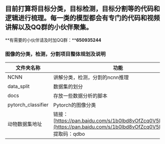 ## 目前打算将目标分类，目标检测，目标分割等的代码和逻辑进行梳理。每一类的模型都会有专门的代码和视频讲解以及QQ群的小伙伴聚集。

**有需要的小伙伴请及时加QQ群：****650935244**

### 图像的分类，检测，分割项目整体规划及说明

|**文件夹名称**|**功能**|
|-|-|
|NCNN|讲解分类，检测，分割的ncnn推理|
|data_split|数据集的划分|
|docs|存放一些数据分析的脚本|
|pytorch_classifier|Pytorch的图像分类|
|动物数据集地址|链接：[https://pan.baidu.com/s/1b0lbd8vOfZcq0V5NyGbroQ](https://pan.baidu.com/s/1b0lbd8vOfZcq0V5NyGbroQ)<br>提取码：qdbo|


